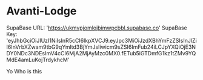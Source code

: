 # Avanti-Lodge

SupaBase URL: 'https://ukmvpjomlojbimwpcbbl.supabase.co'
SupaBase Key: 'eyJhbGciOiJIUzI1NiIsInR5cCI6IkpXVCJ9.eyJpc3MiOiJzdXBhYmFzZSIsInJlZiI6InVrbXZwam9tbG9qYmltd3BjYmJsIiwicm9sZSI6ImFub24iLCJpYXQiOjE3NDY0NDc3NDEsImV4cCI6MjA2MjAyMzc0MX0.fETub5iGTDmfG1kz1tZMv9YQMdE4amLuKojTrdykhcM'

Yo
Who is this
